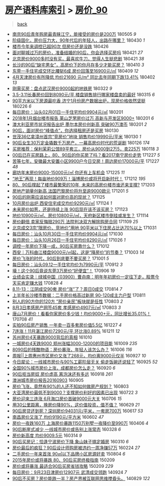 [房产语料库索引](../../README.md)  > [房价_90](房价_90.md)
====
> [back](../README.md)

- [南京90后青年购房最青睐江宁，能接受的房价是200万](http://jkwz.applinzi.com/ittc/7099533988983211018.html#%E5%8D%97%E4%BA%AC90%E5%90%8E%E9%9D%92%E5%B9%B4%E8%B4%AD%E6%88%BF%E6%9C%80%E9%9D%92%E7%9D%90%E6%B1%9F%E5%AE%81%EF%BC%8C%E8%83%BD%E6%8E%A5%E5%8F%97%E7%9A%84%E6%88%BF%E4%BB%B7%E6%98%AF200%E4%B8%87) 180505 *9* 
- [阶级固化，房价压力大，90年代后的年轻人，出路在哪里？](http://jkwz.applinzi.com/ittc/7097775218296882182.html#%E9%98%B6%E7%BA%A7%E5%9B%BA%E5%8C%96%EF%BC%8C%E6%88%BF%E4%BB%B7%E5%8E%8B%E5%8A%9B%E5%A4%A7%EF%BC%8C90%E5%B9%B4%E4%BB%A3%E5%90%8E%E7%9A%84%E5%B9%B4%E8%BD%BB%E4%BA%BA%EF%BC%8C%E5%87%BA%E8%B7%AF%E5%9C%A8%E5%93%AA%E9%87%8C%EF%BC%9F) 180430 *1* 
- [楼市今年来调控已超90次 但房价还是没跌](http://jkwz.applinzi.com/ittc/7096339579084997643.html#%E6%A5%BC%E5%B8%82%E4%BB%8A%E5%B9%B4%E6%9D%A5%E8%B0%83%E6%8E%A7%E5%B7%B2%E8%B6%8590%E6%AC%A1+%E4%BD%86%E6%88%BF%E4%BB%B7%E8%BF%98%E6%98%AF%E6%B2%A1%E8%B7%8C) 180426  
- [面对聊城过万的房价，准备结婚的90后，你会选择买房吗](http://jkwz.applinzi.com/ittc/7094381483164959761.html#%E9%9D%A2%E5%AF%B9%E8%81%8A%E5%9F%8E%E8%BF%87%E4%B8%87%E7%9A%84%E6%88%BF%E4%BB%B7%EF%BC%8C%E5%87%86%E5%A4%87%E7%BB%93%E5%A9%9A%E7%9A%8490%E5%90%8E%EF%BC%8C%E4%BD%A0%E4%BC%9A%E9%80%89%E6%8B%A9%E4%B9%B0%E6%88%BF%E5%90%97) 180421 *27* 
- [北京房价9000多时没有买，最喜欢牛刀，觉得人生挺悲剧](http://jkwz.applinzi.com/ittc/7094170467365815312.html#%E5%8C%97%E4%BA%AC%E6%88%BF%E4%BB%B79000%E5%A4%9A%E6%97%B6%E6%B2%A1%E6%9C%89%E4%B9%B0%EF%BC%8C%E6%9C%80%E5%96%9C%E6%AC%A2%E7%89%9B%E5%88%80%EF%BC%8C%E8%A7%89%E5%BE%97%E4%BA%BA%E7%94%9F%E6%8C%BA%E6%82%B2%E5%89%A7) 180421 *38* 
- [长沙的90后“缺宅男女”，高房价下的你月存多少才能买房？](http://jkwz.applinzi.com/ittc/7090413890141946891.html#%E9%95%BF%E6%B2%99%E7%9A%8490%E5%90%8E%E2%80%9C%E7%BC%BA%E5%AE%85%E7%94%B7%E5%A5%B3%E2%80%9D%EF%BC%8C%E9%AB%98%E6%88%BF%E4%BB%B7%E4%B8%8B%E7%9A%84%E4%BD%A0%E6%9C%88%E5%AD%98%E5%A4%9A%E5%B0%91%E6%89%8D%E8%83%BD%E4%B9%B0%E6%88%BF%EF%BC%9F) 180410 *3* 
- [东莞一手住宅成交环比腰斩6成 房价回落至16900元/㎡](http://jkwz.applinzi.com/ittc/7090030998949725194.html#%E4%B8%9C%E8%8E%9E%E4%B8%80%E6%89%8B%E4%BD%8F%E5%AE%85%E6%88%90%E4%BA%A4%E7%8E%AF%E6%AF%94%E8%85%B0%E6%96%A96%E6%88%90+%E6%88%BF%E4%BB%B7%E5%9B%9E%E8%90%BD%E8%87%B316900%E5%85%83%2F%E3%8E%A1) 180409 *12* 
- [4月天津房价有所降低 均价21690 元/m²  同比去年同期下跌13.41%](http://jkwz.applinzi.com/ittc/7087419721559573520.html#4%E6%9C%88%E5%A4%A9%E6%B4%A5%E6%88%BF%E4%BB%B7%E6%9C%89%E6%89%80%E9%99%8D%E4%BD%8E+%E5%9D%87%E4%BB%B721690+%E5%85%83%2Fm%C2%B2++%E5%90%8C%E6%AF%94%E5%8E%BB%E5%B9%B4%E5%90%8C%E6%9C%9F%E4%B8%8B%E8%B7%8C13.41%25) 180402 *13* 
- [刚需买房：盘点武汉房价9000起的地铁房](http://jkwz.applinzi.com/ittc/7083260974146782219.html#%E5%88%9A%E9%9C%80%E4%B9%B0%E6%88%BF%EF%BC%9A%E7%9B%98%E7%82%B9%E6%AD%A6%E6%B1%89%E6%88%BF%E4%BB%B79000%E8%B5%B7%E7%9A%84%E5%9C%B0%E9%93%81%E6%88%BF) 180322 *9* 
- [3.5-3.11长春房价回到8090元/平 楼盘销售排行哪家楼盘卖的最好](http://jkwz.applinzi.com/ittc/7080651991875585030.html#3.5-3.11%E9%95%BF%E6%98%A5%E6%88%BF%E4%BB%B7%E5%9B%9E%E5%88%B08090%E5%85%83%2F%E5%B9%B3+%E6%A5%BC%E7%9B%98%E9%94%80%E5%94%AE%E6%8E%92%E8%A1%8C%E5%93%AA%E5%AE%B6%E6%A5%BC%E7%9B%98%E5%8D%96%E7%9A%84%E6%9C%80%E5%A5%BD) 180315 *6* 
- [90平方米以下房源最吃香 济宁1月份房产数据出炉，现房价格依然坚挺](http://jkwz.applinzi.com/ittc/7074321510364087307.html#90%E5%B9%B3%E6%96%B9%E7%B1%B3%E4%BB%A5%E4%B8%8B%E6%88%BF%E6%BA%90%E6%9C%80%E5%90%83%E9%A6%99+%E6%B5%8E%E5%AE%811%E6%9C%88%E4%BB%BD%E6%88%BF%E4%BA%A7%E6%95%B0%E6%8D%AE%E5%87%BA%E7%82%89%EF%BC%8C%E7%8E%B0%E6%88%BF%E4%BB%B7%E6%A0%BC%E4%BE%9D%E7%84%B6%E5%9D%9A%E6%8C%BA) 180226 *6* 
- [每日房价：汕头02月01日一手住宅均价9904元/㎡](http://jkwz.applinzi.com/ittc/7065220479961269264.html#%E6%AF%8F%E6%97%A5%E6%88%BF%E4%BB%B7%EF%BC%9A%E6%B1%95%E5%A4%B402%E6%9C%8801%E6%97%A5%E4%B8%80%E6%89%8B%E4%BD%8F%E5%AE%85%E5%9D%87%E4%BB%B79904%E5%85%83%2F%E3%8E%A1) 180201  
- [2018年1月烟台楼市报告 莱山芝罘房价过万 高新与开发区9000+](http://jkwz.applinzi.com/ittc/7065160487858078731.html#2018%E5%B9%B41%E6%9C%88%E7%83%9F%E5%8F%B0%E6%A5%BC%E5%B8%82%E6%8A%A5%E5%91%8A+%E8%8E%B1%E5%B1%B1%E8%8A%9D%E7%BD%98%E6%88%BF%E4%BB%B7%E8%BF%87%E4%B8%87+%E9%AB%98%E6%96%B0%E4%B8%8E%E5%BC%80%E5%8F%91%E5%8C%BA9000%2B) 180201 *6* 
- [澳大利亚房市状况报告出炉 墨尔本房价创新高 突破90万澳币](http://jkwz.applinzi.com/ittc/7065113433819579403.html#%E6%BE%B3%E5%A4%A7%E5%88%A9%E4%BA%9A%E6%88%BF%E5%B8%82%E7%8A%B6%E5%86%B5%E6%8A%A5%E5%91%8A%E5%87%BA%E7%82%89+%E5%A2%A8%E5%B0%94%E6%9C%AC%E6%88%BF%E4%BB%B7%E5%88%9B%E6%96%B0%E9%AB%98+%E7%AA%81%E7%A0%B490%E4%B8%87%E6%BE%B3%E5%B8%81) 180201 *2* 
- [90后，面对房价“峰值点”，你选择租房还是买房](http://jkwz.applinzi.com/ittc/7064381283273016337.html#90%E5%90%8E%EF%BC%8C%E9%9D%A2%E5%AF%B9%E6%88%BF%E4%BB%B7%E2%80%9C%E5%B3%B0%E5%80%BC%E7%82%B9%E2%80%9D%EF%BC%8C%E4%BD%A0%E9%80%89%E6%8B%A9%E7%A7%9F%E6%88%BF%E8%BF%98%E6%98%AF%E4%B9%B0%E6%88%BF) 180130  
- [世茂36亿拿漳州首宗“竞房价”地块 销售均价19990元/平米](http://jkwz.applinzi.com/ittc/7064335819945280518.html#%E4%B8%96%E8%8C%8236%E4%BA%BF%E6%8B%BF%E6%BC%B3%E5%B7%9E%E9%A6%96%E5%AE%97%E2%80%9C%E7%AB%9E%E6%88%BF%E4%BB%B7%E2%80%9D%E5%9C%B0%E5%9D%97+%E9%94%80%E5%94%AE%E5%9D%87%E4%BB%B719990%E5%85%83%2F%E5%B9%B3%E7%B1%B3) 180130 *1* 
- [90后女生30万定金撬数千万房产，一幕高房价时代的荒诞剧](http://jkwz.applinzi.com/ittc/7062881164149130256.html#90%E5%90%8E%E5%A5%B3%E7%94%9F30%E4%B8%87%E5%AE%9A%E9%87%91%E6%92%AC%E6%95%B0%E5%8D%83%E4%B8%87%E6%88%BF%E4%BA%A7%EF%BC%8C%E4%B8%80%E5%B9%95%E9%AB%98%E6%88%BF%E4%BB%B7%E6%97%B6%E4%BB%A3%E7%9A%84%E8%8D%92%E8%AF%9E%E5%89%A7) 180126 *174* 
- [买房推荐：保利茉莉公馆89平套三，房价从9000到2万5，卖225万](http://jkwz.applinzi.com/ittc/7059972372159792139.html#%E4%B9%B0%E6%88%BF%E6%8E%A8%E8%8D%90%EF%BC%9A%E4%BF%9D%E5%88%A9%E8%8C%89%E8%8E%89%E5%85%AC%E9%A6%8689%E5%B9%B3%E5%A5%97%E4%B8%89%EF%BC%8C%E6%88%BF%E4%BB%B7%E4%BB%8E9000%E5%88%B02%E4%B8%875%EF%BC%8C%E5%8D%96225%E4%B8%87) 180118 *3* 
- [00后已在买房路上，80、90后的你买房了吗？看2017南宁房价走势](http://jkwz.applinzi.com/ittc/7051755566710391824.html#00%E5%90%8E%E5%B7%B2%E5%9C%A8%E4%B9%B0%E6%88%BF%E8%B7%AF%E4%B8%8A%EF%BC%8C80%E3%80%8190%E5%90%8E%E7%9A%84%E4%BD%A0%E4%B9%B0%E6%88%BF%E4%BA%86%E5%90%97%EF%BC%9F%E7%9C%8B2017%E5%8D%97%E5%AE%81%E6%88%BF%E4%BB%B7%E8%B5%B0%E5%8A%BF) 171227 *5* 
- [苦等七年，安徽最大安置小区9900户今日交房！周边房价17000元/平](http://jkwz.applinzi.com/ittc/7051679584615924752.html#%E8%8B%A6%E7%AD%89%E4%B8%83%E5%B9%B4%EF%BC%8C%E5%AE%89%E5%BE%BD%E6%9C%80%E5%A4%A7%E5%AE%89%E7%BD%AE%E5%B0%8F%E5%8C%BA9900%E6%88%B7%E4%BB%8A%E6%97%A5%E4%BA%A4%E6%88%BF%EF%BC%81%E5%91%A8%E8%BE%B9%E6%88%BF%E4%BB%B717000%E5%85%83%2F%E5%B9%B3) 171227 *48* 
- [廊坊年末房价9000-15000元/㎡ 你还有上车机会](http://jkwz.applinzi.com/ittc/7050970240387646480.html#%E5%BB%8A%E5%9D%8A%E5%B9%B4%E6%9C%AB%E6%88%BF%E4%BB%B79000-15000%E5%85%83%2F%E3%8E%A1+%E4%BD%A0%E8%BF%98%E6%9C%89%E4%B8%8A%E8%BD%A6%E6%9C%BA%E4%BC%9A) 171225 *11* 
- [“地王”再现！每亩地价909万！淄博房价或将开启新时代！](http://jkwz.applinzi.com/ittc/7046152903209780240.html#%E2%80%9C%E5%9C%B0%E7%8E%8B%E2%80%9D%E5%86%8D%E7%8E%B0%EF%BC%81%E6%AF%8F%E4%BA%A9%E5%9C%B0%E4%BB%B7909%E4%B8%87%EF%BC%81%E6%B7%84%E5%8D%9A%E6%88%BF%E4%BB%B7%E6%88%96%E5%B0%86%E5%BC%80%E5%90%AF%E6%96%B0%E6%97%B6%E4%BB%A3%EF%BC%81) 171212 *195* 
- [80、90后撑起了楼市最繁荣的10年, 未来的高房价楼市谁还来支撑?](http://jkwz.applinzi.com/ittc/7042804310377759761.html#80%E3%80%8190%E5%90%8E%E6%92%91%E8%B5%B7%E4%BA%86%E6%A5%BC%E5%B8%82%E6%9C%80%E7%B9%81%E8%8D%A3%E7%9A%8410%E5%B9%B4%2C+%E6%9C%AA%E6%9D%A5%E7%9A%84%E9%AB%98%E6%88%BF%E4%BB%B7%E6%A5%BC%E5%B8%82%E8%B0%81%E8%BF%98%E6%9D%A5%E6%94%AF%E6%92%91%3F) 171203  
- [房地产销量创新高 法国巴黎房价将升至逾9000欧元](http://jkwz.applinzi.com/ittc/7042137875108332561.html#%E6%88%BF%E5%9C%B0%E4%BA%A7%E9%94%80%E9%87%8F%E5%88%9B%E6%96%B0%E9%AB%98+%E6%B3%95%E5%9B%BD%E5%B7%B4%E9%BB%8E%E6%88%BF%E4%BB%B7%E5%B0%86%E5%8D%87%E8%87%B3%E9%80%BE9000%E6%AC%A7%E5%85%83) 171201 *5* 
- [90后的刚需应该如何面对房价高的现状？](http://jkwz.applinzi.com/ittc/7040014603440882704.html#90%E5%90%8E%E7%9A%84%E5%88%9A%E9%9C%80%E5%BA%94%E8%AF%A5%E5%A6%82%E4%BD%95%E9%9D%A2%E5%AF%B9%E6%88%BF%E4%BB%B7%E9%AB%98%E7%9A%84%E7%8E%B0%E7%8A%B6%EF%BC%9F) 171125  
- [10月房价出炉 西安住宅成交均价9290元/㎡](http://jkwz.applinzi.com/ittc/7039406998733456400.html#10%E6%9C%88%E6%88%BF%E4%BB%B7%E5%87%BA%E7%82%89+%E8%A5%BF%E5%AE%89%E4%BD%8F%E5%AE%85%E6%88%90%E4%BA%A4%E5%9D%87%E4%BB%B79290%E5%85%83%2F%E3%8E%A1) 171124 *1* 
- [未来房价如葱，还是持续上涨 90后现在该不该买房？](http://jkwz.applinzi.com/ittc/7039174809961890832.html#%E6%9C%AA%E6%9D%A5%E6%88%BF%E4%BB%B7%E5%A6%82%E8%91%B1%EF%BC%8C%E8%BF%98%E6%98%AF%E6%8C%81%E7%BB%AD%E4%B8%8A%E6%B6%A8+90%E5%90%8E%E7%8E%B0%E5%9C%A8%E8%AF%A5%E4%B8%8D%E8%AF%A5%E4%B9%B0%E6%88%BF%EF%BC%9F) 171123  
- [地价10900元/㎡、房价10800元/㎡，天府新区楼市倒挂或发生？](http://jkwz.applinzi.com/ittc/7035852676078765073.html#%E5%9C%B0%E4%BB%B710900%E5%85%83%2F%E3%8E%A1%E3%80%81%E6%88%BF%E4%BB%B710800%E5%85%83%2F%E3%8E%A1%EF%BC%8C%E5%A4%A9%E5%BA%9C%E6%96%B0%E5%8C%BA%E6%A5%BC%E5%B8%82%E5%80%92%E6%8C%82%E6%88%96%E5%8F%91%E7%94%9F%EF%BC%9F) 171114  
- [房价翻倍 卖家反悔赔290万 法院判决双方解除购房合同](http://jkwz.applinzi.com/ittc/7033754788183933968.html#%E6%88%BF%E4%BB%B7%E7%BF%BB%E5%80%8D+%E5%8D%96%E5%AE%B6%E5%8F%8D%E6%82%94%E8%B5%94290%E4%B8%87+%E6%B3%95%E9%99%A2%E5%88%A4%E5%86%B3%E5%8F%8C%E6%96%B9%E8%A7%A3%E9%99%A4%E8%B4%AD%E6%88%BF%E5%90%88%E5%90%8C) 171109 *25* 
- [北京成交3宗“限房价、竞地价”用地 90平米以下住房占比达70%以上](http://jkwz.applinzi.com/ittc/7030542259836158993.html#%E5%8C%97%E4%BA%AC%E6%88%90%E4%BA%A43%E5%AE%97%E2%80%9C%E9%99%90%E6%88%BF%E4%BB%B7%E3%80%81%E7%AB%9E%E5%9C%B0%E4%BB%B7%E2%80%9D%E7%94%A8%E5%9C%B0+90%E5%B9%B3%E7%B1%B3%E4%BB%A5%E4%B8%8B%E4%BD%8F%E6%88%BF%E5%8D%A0%E6%AF%94%E8%BE%BE70%25%E4%BB%A5%E4%B8%8A) 171031  
- [每日房价：汕头10月30日一手住宅均价9904元/㎡](http://jkwz.applinzi.com/ittc/7030295339012195344.html#%E6%AF%8F%E6%97%A5%E6%88%BF%E4%BB%B7%EF%BC%9A%E6%B1%95%E5%A4%B410%E6%9C%8830%E6%97%A5%E4%B8%80%E6%89%8B%E4%BD%8F%E5%AE%85%E5%9D%87%E4%BB%B79904%E5%85%83%2F%E3%8E%A1) 171030  
- [每日房价：汕头10月26日一手住宅均价8290元/㎡](http://jkwz.applinzi.com/ittc/7028798055535608848.html#%E6%AF%8F%E6%97%A5%E6%88%BF%E4%BB%B7%EF%BC%9A%E6%B1%95%E5%A4%B410%E6%9C%8826%E6%97%A5%E4%B8%80%E6%89%8B%E4%BD%8F%E5%AE%85%E5%9D%87%E4%BB%B78290%E5%85%83%2F%E3%8E%A1) 171026 *1* 
- [调控一年房价下降一成，90后买房靠什么？](http://jkwz.applinzi.com/ittc/7023496773312709648.html#%E8%B0%83%E6%8E%A7%E4%B8%80%E5%B9%B4%E6%88%BF%E4%BB%B7%E4%B8%8B%E9%99%8D%E4%B8%80%E6%88%90%EF%BC%8C90%E5%90%8E%E4%B9%B0%E6%88%BF%E9%9D%A0%E4%BB%80%E4%B9%88%EF%BC%9F) 171012  
- [西安｜万科曲江楼盘9000元/㎡起，这是“降房价”的节奏？](http://jkwz.applinzi.com/ittc/7020151558644433936.html#%E8%A5%BF%E5%AE%89%EF%BD%9C%E4%B8%87%E7%A7%91%E6%9B%B2%E6%B1%9F%E6%A5%BC%E7%9B%989000%E5%85%83%2F%E3%8E%A1%E8%B5%B7%EF%BC%8C%E8%BF%99%E6%98%AF%E2%80%9C%E9%99%8D%E6%88%BF%E4%BB%B7%E2%80%9D%E7%9A%84%E8%8A%82%E5%A5%8F%EF%BC%9F) 171003 *14* 
- [房价飞涨的时代，90后到底要不要买房？](http://jkwz.applinzi.com/ittc/7019407522086257680.html#%E6%88%BF%E4%BB%B7%E9%A3%9E%E6%B6%A8%E7%9A%84%E6%97%B6%E4%BB%A3%EF%BC%8C90%E5%90%8E%E5%88%B0%E5%BA%95%E8%A6%81%E4%B8%8D%E8%A6%81%E4%B9%B0%E6%88%BF%EF%BC%9F) 171001 *5* 
- [每日房价：汕头09.12一手住宅均价为7990元/平](http://jkwz.applinzi.com/ittc/7012566044043117585.html#%E6%AF%8F%E6%97%A5%E6%88%BF%E4%BB%B7%EF%BC%9A%E6%B1%95%E5%A4%B409.12%E4%B8%80%E6%89%8B%E4%BD%8F%E5%AE%85%E5%9D%87%E4%BB%B7%E4%B8%BA7990%E5%85%83%2F%E5%B9%B3) 170912 *3* 
- [壕！这个90后竟说东莞3万房价“好便宜”！](http://jkwz.applinzi.com/ittc/7010264309408728081.html#%E5%A3%95%EF%BC%81%E8%BF%99%E4%B8%AA90%E5%90%8E%E7%AB%9F%E8%AF%B4%E4%B8%9C%E8%8E%9E3%E4%B8%87%E6%88%BF%E4%BB%B7%E2%80%9C%E5%A5%BD%E4%BE%BF%E5%AE%9C%E2%80%9D%EF%BC%81) 170906 *19* 
- [业绩会实录｜绿城中国（03900）曹舟南：明年年初房价一定往下走，股票今天买肯定赚大钱](http://jkwz.applinzi.com/ittc/7006995805154837521.html#%E4%B8%9A%E7%BB%A9%E4%BC%9A%E5%AE%9E%E5%BD%95%EF%BD%9C%E7%BB%BF%E5%9F%8E%E4%B8%AD%E5%9B%BD%EF%BC%8803900%EF%BC%89%E6%9B%B9%E8%88%9F%E5%8D%97%EF%BC%9A%E6%98%8E%E5%B9%B4%E5%B9%B4%E5%88%9D%E6%88%BF%E4%BB%B7%E4%B8%80%E5%AE%9A%E5%BE%80%E4%B8%8B%E8%B5%B0%EF%BC%8C%E8%82%A1%E7%A5%A8%E4%BB%8A%E5%A4%A9%E4%B9%B0%E8%82%AF%E5%AE%9A%E8%B5%9A%E5%A4%A7%E9%92%B1) 170828 *4* 
- [8.11-13：江阴成交90套 房价“涨”了？周日0成交](http://jkwz.applinzi.com/ittc/7001590411653809168.html#8.11-13%EF%BC%9A%E6%B1%9F%E9%98%B4%E6%88%90%E4%BA%A490%E5%A5%97+%E6%88%BF%E4%BB%B7%E2%80%9C%E6%B6%A8%E2%80%9D%E4%BA%86%EF%BC%9F%E5%91%A8%E6%97%A50%E6%88%90%E4%BA%A4) 170814 *7* 
- [上半年长沙楼市数据：二手房价格高过新房 90-120成主力户型](http://jkwz.applinzi.com/ittc/7000477796768678929.html#%E4%B8%8A%E5%8D%8A%E5%B9%B4%E9%95%BF%E6%B2%99%E6%A5%BC%E5%B8%82%E6%95%B0%E6%8D%AE%EF%BC%9A%E4%BA%8C%E6%89%8B%E6%88%BF%E4%BB%B7%E6%A0%BC%E9%AB%98%E8%BF%87%E6%96%B0%E6%88%BF+90-120%E6%88%90%E4%B8%BB%E5%8A%9B%E6%88%B7%E5%9E%8B) 170811  
- [别人的90方你的120方 “房价亲民”板块就是任性](http://jkwz.applinzi.com/ittc/6997626203341849617.html#%E5%88%AB%E4%BA%BA%E7%9A%8490%E6%96%B9%E4%BD%A0%E7%9A%84120%E6%96%B9+%E2%80%9C%E6%88%BF%E4%BB%B7%E4%BA%B2%E6%B0%91%E2%80%9D%E6%9D%BF%E5%9D%97%E5%B0%B1%E6%98%AF%E4%BB%BB%E6%80%A7) 170803 *2* 
- [8月3日孝感房产网签45套 孝感房价4907元/㎡](http://jkwz.applinzi.com/ittc/6997637066794730512.html#8%E6%9C%883%E6%97%A5%E5%AD%9D%E6%84%9F%E6%88%BF%E4%BA%A7%E7%BD%91%E7%AD%BE45%E5%A5%97+%E5%AD%9D%E6%84%9F%E6%88%BF%E4%BB%B74907%E5%85%83%2F%E3%8E%A1) 170803 *3* 
- [唐山7月房价！看看你家房价多少钱！均价9000+元，同比增长35.01%！](http://jkwz.applinzi.com/ittc/6987972591921677328.html#%E5%94%90%E5%B1%B17%E6%9C%88%E6%88%BF%E4%BB%B7%EF%BC%81%E7%9C%8B%E7%9C%8B%E4%BD%A0%E5%AE%B6%E6%88%BF%E4%BB%B7%E5%A4%9A%E5%B0%91%E9%92%B1%EF%BC%81%E5%9D%87%E4%BB%B79000%2B%E5%85%83%EF%BC%8C%E5%90%8C%E6%AF%94%E5%A2%9E%E9%95%BF35.01%25%EF%BC%81) 170708 *41* 
- [实拍90后房产销售 一年卖一百多套房价值5.5亿](http://jkwz.applinzi.com/ittc/6916360428648399876.html#%E5%AE%9E%E6%8B%8D90%E5%90%8E%E6%88%BF%E4%BA%A7%E9%94%80%E5%94%AE+%E4%B8%80%E5%B9%B4%E5%8D%96%E4%B8%80%E7%99%BE%E5%A4%9A%E5%A5%97%E6%88%BF%E4%BB%B7%E5%80%BC5.5%E4%BA%BF) 161227 *4* 
- [7连涨！11月湛江房价7290元/平 环比涨0.89%](http://jkwz.applinzi.com/ittc/6910382550957949957.html#7%E8%BF%9E%E6%B6%A8%EF%BC%8111%E6%9C%88%E6%B9%9B%E6%B1%9F%E6%88%BF%E4%BB%B77290%E5%85%83%2F%E5%B9%B3+%E7%8E%AF%E6%AF%94%E6%B6%A80.89%25) 161211 *12* 
- [苏州房价4天暴跌9000背后的真相](http://jkwz.applinzi.com/ittc/6887161936520676356.html#%E8%8B%8F%E5%B7%9E%E6%88%BF%E4%BB%B74%E5%A4%A9%E6%9A%B4%E8%B7%8C9000%E8%83%8C%E5%90%8E%E7%9A%84%E7%9C%9F%E7%9B%B8) 161010  
- [一城房价4天跌9000 郑州涨幅3000-12000的项目能](http://jkwz.applinzi.com/ittc/6887029131006444549.html#%E4%B8%80%E5%9F%8E%E6%88%BF%E4%BB%B74%E5%A4%A9%E8%B7%8C9000+%E9%83%91%E5%B7%9E%E6%B6%A8%E5%B9%853000-12000%E7%9A%84%E9%A1%B9%E7%9B%AE%E8%83%BD) 161009 *235* 
- [8090后的残酷物语：房价暴涨，年轻人该怎么办？](http://jkwz.applinzi.com/ittc/6885653824806585348.html#8090%E5%90%8E%E7%9A%84%E6%AE%8B%E9%85%B7%E7%89%A9%E8%AF%AD%EF%BC%9A%E6%88%BF%E4%BB%B7%E6%9A%B4%E6%B6%A8%EF%BC%8C%E5%B9%B4%E8%BD%BB%E4%BA%BA%E8%AF%A5%E6%80%8E%E4%B9%88%E5%8A%9E%EF%BC%9F) 161006 *116* 
- [周报||上周惠州市区房价又涨了268元，均价离9000元仅半](http://jkwz.applinzi.com/ittc/6882551632264430597.html#%E5%91%A8%E6%8A%A5%7C%7C%E4%B8%8A%E5%91%A8%E6%83%A0%E5%B7%9E%E5%B8%82%E5%8C%BA%E6%88%BF%E4%BB%B7%E5%8F%88%E6%B6%A8%E4%BA%86268%E5%85%83%EF%BC%8C%E5%9D%87%E4%BB%B7%E7%A6%BB9000%E5%85%83%E4%BB%85%E5%8D%8A) 160927 *10* 
- [今日犀论：一线城市房价与90%工薪阶层无关 偷走饭碗还说轻了](http://jkwz.applinzi.com/ittc/6881740189537403909.html#%E4%BB%8A%E6%97%A5%E7%8A%80%E8%AE%BA%EF%BC%9A%E4%B8%80%E7%BA%BF%E5%9F%8E%E5%B8%82%E6%88%BF%E4%BB%B7%E4%B8%8E90%25%E5%B7%A5%E8%96%AA%E9%98%B6%E5%B1%82%E6%97%A0%E5%85%B3+%E5%81%B7%E8%B5%B0%E9%A5%AD%E7%A2%97%E8%BF%98%E8%AF%B4%E8%BD%BB%E4%BA%86) 160925 *52* 
- [全国90%城市房价上涨，成都房价怎么走？](http://jkwz.applinzi.com/ittc/6880013760353272836.html#%E5%85%A8%E5%9B%BD90%25%E5%9F%8E%E5%B8%82%E6%88%BF%E4%BB%B7%E4%B8%8A%E6%B6%A8%EF%BC%8C%E6%88%90%E9%83%BD%E6%88%BF%E4%BB%B7%E6%80%8E%E4%B9%88%E8%B5%B0%EF%BC%9F) 160920 *6* 
- [90后拒当房奴 房价虚高 离泡沫还有多远](http://jkwz.applinzi.com/ittc/6879155762718311428.html#90%E5%90%8E%E6%8B%92%E5%BD%93%E6%88%BF%E5%A5%B4+%E6%88%BF%E4%BB%B7%E8%99%9A%E9%AB%98+%E7%A6%BB%E6%B3%A1%E6%B2%AB%E8%BF%98%E6%9C%89%E5%A4%9A%E8%BF%9C) 160918 *261* 
- [澳洲城市房价报告20160903](http://jkwz.applinzi.com/ittc/6874098743170827269.html#%E6%BE%B3%E6%B4%B2%E5%9F%8E%E5%B8%82%E6%88%BF%E4%BB%B7%E6%8A%A5%E5%91%8A20160903) 160905  
- [房价飞涨，竟然有90%的人还不知如何做房产规划？](http://jkwz.applinzi.com/ittc/6862281097727181829.html#%E6%88%BF%E4%BB%B7%E9%A3%9E%E6%B6%A8%EF%BC%8C%E7%AB%9F%E7%84%B6%E6%9C%8990%25%E7%9A%84%E4%BA%BA%E8%BF%98%E4%B8%8D%E7%9F%A5%E5%A6%82%E4%BD%95%E5%81%9A%E6%88%BF%E4%BA%A7%E8%A7%84%E5%88%92%EF%BC%9F) 160803  
- [大亚湾房价最低不到9000？支撑房价利好的因素已出现](http://jkwz.applinzi.com/ittc/6857695642478183428.html#%E5%A4%A7%E4%BA%9A%E6%B9%BE%E6%88%BF%E4%BB%B7%E6%9C%80%E4%BD%8E%E4%B8%8D%E5%88%B09000%EF%BC%9F%E6%94%AF%E6%92%91%E6%88%BF%E4%BB%B7%E5%88%A9%E5%A5%BD%E7%9A%84%E5%9B%A0%E7%B4%A0%E5%B7%B2%E5%87%BA%E7%8E%B0) 160722 *3* 
- [房价迎来三连涨 6月海口房价首破9000元大关](http://jkwz.applinzi.com/ittc/6851665194824238085.html#%E6%88%BF%E4%BB%B7%E8%BF%8E%E6%9D%A5%E4%B8%89%E8%BF%9E%E6%B6%A8+6%E6%9C%88%E6%B5%B7%E5%8F%A3%E6%88%BF%E4%BB%B7%E9%A6%96%E7%A0%B49000%E5%85%83%E5%A4%A7%E5%85%B3) 160706 *15* 
- [用30公里距离，换房价降90%，这价值投资，值不值？](http://jkwz.applinzi.com/ittc/6849081656320984069.html#%E7%94%A830%E5%85%AC%E9%87%8C%E8%B7%9D%E7%A6%BB%EF%BC%8C%E6%8D%A2%E6%88%BF%E4%BB%B7%E9%99%8D90%25%EF%BC%8C%E8%BF%99%E4%BB%B7%E5%80%BC%E6%8A%95%E8%B5%84%EF%BC%8C%E5%80%BC%E4%B8%8D%E5%80%BC%EF%BC%9F) 160629 *21* 
- [90后房贷还到死？深圳房价94031元/平米，一套房700万](http://jkwz.applinzi.com/ittc/6844746996036142084.html#90%E5%90%8E%E6%88%BF%E8%B4%B7%E8%BF%98%E5%88%B0%E6%AD%BB%EF%BC%9F%E6%B7%B1%E5%9C%B3%E6%88%BF%E4%BB%B794031%E5%85%83%2F%E5%B9%B3%E7%B1%B3%EF%BC%8C%E4%B8%80%E5%A5%97%E6%88%BF700%E4%B8%87) 160617 *53* 
- [南昌房价又涨了 均价9190元/平方米](http://jkwz.applinzi.com/ittc/6839044308245939204.html#%E5%8D%97%E6%98%8C%E6%88%BF%E4%BB%B7%E5%8F%88%E6%B6%A8%E4%BA%86+%E5%9D%87%E4%BB%B79190%E5%85%83%2F%E5%B9%B3%E6%96%B9%E7%B1%B3) 160602 *47* 
- [房价一夜跌160万 上海房价暴跌1150万别墅一夜降价至990万](http://jkwz.applinzi.com/ittc/6817926390833742852.html#%E6%88%BF%E4%BB%B7%E4%B8%80%E5%A4%9C%E8%B7%8C160%E4%B8%87+%E4%B8%8A%E6%B5%B7%E6%88%BF%E4%BB%B7%E6%9A%B4%E8%B7%8C1150%E4%B8%87%E5%88%AB%E5%A2%85%E4%B8%80%E5%A4%9C%E9%99%8D%E4%BB%B7%E8%87%B3990%E4%B8%87) 160406 *4* 
- [90后断崖式减少 一线城市房价或告别上涨常态](http://jkwz.applinzi.com/ittc/6814575110895698948.html#90%E5%90%8E%E6%96%AD%E5%B4%96%E5%BC%8F%E5%87%8F%E5%B0%91+%E4%B8%80%E7%BA%BF%E5%9F%8E%E5%B8%82%E6%88%BF%E4%BB%B7%E6%88%96%E5%91%8A%E5%88%AB%E4%B8%8A%E6%B6%A8%E5%B8%B8%E6%80%81) 160328 *6* 
- [房价新高度 均价9009.5元](http://jkwz.applinzi.com/ittc/6809422049692877828.html#%E6%88%BF%E4%BB%B7%E6%96%B0%E9%AB%98%E5%BA%A6+%E5%9D%87%E4%BB%B79009.5%E5%85%83) 160314 *9* 
- [90后买房记：恰逢宁波房价下降 象山妹子搞定婚房](http://jkwz.applinzi.com/ittc/6807986653771596804.html#90%E5%90%8E%E4%B9%B0%E6%88%BF%E8%AE%B0%EF%BC%9A%E6%81%B0%E9%80%A2%E5%AE%81%E6%B3%A2%E6%88%BF%E4%BB%B7%E4%B8%8B%E9%99%8D+%E8%B1%A1%E5%B1%B1%E5%A6%B9%E5%AD%90%E6%90%9E%E5%AE%9A%E5%A9%9A%E6%88%BF) 160310 *6* 
- [房价最后的疯狂？90后设计师购房被违约一周净赚57万](http://jkwz.applinzi.com/ittc/6802497257714746372.html#%E6%88%BF%E4%BB%B7%E6%9C%80%E5%90%8E%E7%9A%84%E7%96%AF%E7%8B%82%EF%BC%9F90%E5%90%8E%E8%AE%BE%E8%AE%A1%E5%B8%88%E8%B4%AD%E6%88%BF%E8%A2%AB%E8%BF%9D%E7%BA%A6%E4%B8%80%E5%91%A8%E5%87%80%E8%B5%9A57%E4%B8%87) 160224 *27* 
- [二手房价一年来首涨 90㎡以下品牌小区房源好卖](http://jkwz.applinzi.com/ittc/547650615546330940.html#%E4%BA%8C%E6%89%8B%E6%88%BF%E4%BB%B7%E4%B8%80%E5%B9%B4%E6%9D%A5%E9%A6%96%E6%B6%A8+90%E3%8E%A1%E4%BB%A5%E4%B8%8B%E5%93%81%E7%89%8C%E5%B0%8F%E5%8C%BA%E6%88%BF%E6%BA%90%E5%A5%BD%E5%8D%96) 150804 *6* 
- [2015年房价或将暴跌 80、90后买房终极指南](http://jkwz.applinzi.com/ittc/547650611390091163.html#2015%E5%B9%B4%E6%88%BF%E4%BB%B7%E6%88%96%E5%B0%86%E6%9A%B4%E8%B7%8C+80%E3%80%8190%E5%90%8E%E4%B9%B0%E6%88%BF%E7%BB%88%E6%9E%81%E6%8C%87%E5%8D%97) 150209  
- [房价或将暴涨 最适合90后买房省钱攻略](http://jkwz.applinzi.com/ittc/547650611389249927.html#%E6%88%BF%E4%BB%B7%E6%88%96%E5%B0%86%E6%9A%B4%E6%B6%A8+%E6%9C%80%E9%80%82%E5%90%8890%E5%90%8E%E4%B9%B0%E6%88%BF%E7%9C%81%E9%92%B1%E6%94%BB%E7%95%A5) 150209 *229* 
- [每日房价：9月23日津房价12907元 武清成交领跑](http://jkwz.applinzi.com/ittc/547650611374437446.html#%E6%AF%8F%E6%97%A5%E6%88%BF%E4%BB%B7%EF%BC%9A9%E6%9C%8823%E6%97%A5%E6%B4%A5%E6%88%BF%E4%BB%B712907%E5%85%83+%E6%AD%A6%E6%B8%85%E6%88%90%E4%BA%A4%E9%A2%86%E8%B7%91) 140924 *7* 
- [90后不买房？房价能跌一半？房产界被互联网思维搅昏头。](http://jkwz.applinzi.com/ittc/547650611372100406.html#90%E5%90%8E%E4%B8%8D%E4%B9%B0%E6%88%BF%EF%BC%9F%E6%88%BF%E4%BB%B7%E8%83%BD%E8%B7%8C%E4%B8%80%E5%8D%8A%EF%BC%9F%E6%88%BF%E4%BA%A7%E7%95%8C%E8%A2%AB%E4%BA%92%E8%81%94%E7%BD%91%E6%80%9D%E7%BB%B4%E6%90%85%E6%98%8F%E5%A4%B4%E3%80%82) 140829 *122* 
